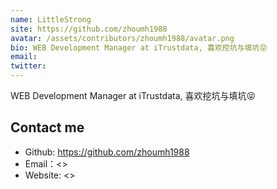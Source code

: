 ```yaml
---
name: LittleStrong
site: https://github.com/zhoumh1988
avatar: /assets/contributors/zhoumh1988/avatar.png
bio: WEB Development Manager at iTrustdata, 喜欢挖坑与填坑😝
email: 
twitter: 
---
```


WEB Development Manager at iTrustdata, 喜欢挖坑与填坑😝

## Contact me

- Github: <https://github.com/zhoumh1988>
- Email：<>
- Website: <>

